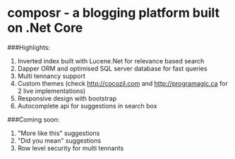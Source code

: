 
# composr - a blogging platform built on .Net Core
###Highlights:
1. Inverted index built with Lucene.Net for relevance based search
2. Dapper ORM and optimised SQL server database for fast queries
3. Multi tennancy support
4. Custom themes (check http://cocozil.com and http://programagic.ca for 2 live implementations)
5. Responsive design with bootstrap
6. Autocomplete api for suggestions in search box 

###Coming soon:
1. "More like this" suggestions
2. "Did you mean" suggestions 
3. Row level security for multi tennants

